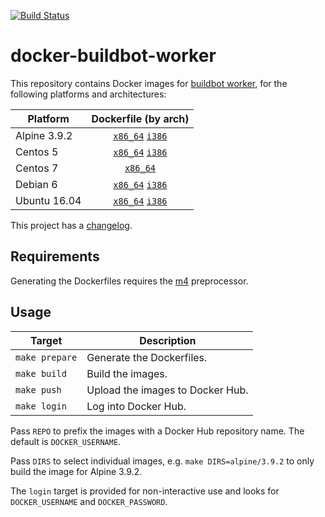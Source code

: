 [![Build Status](https://travis-ci.com/cjolowicz/docker-buildbot-worker.svg?branch=master)](https://travis-ci.com/cjolowicz/docker-buildbot-worker)

# docker-buildbot-worker

This repository contains Docker images for [buildbot worker](https://buildbot.net/), for the following platforms and architectures:

| Platform | Dockerfile (by arch) |
| --- | :---: |
| Alpine 3.9.2 | [`x86_64`](alpine/3.9.2/Dockerfile.x86_64) [`i386`](alpine/3.9.2/Dockerfile.i386) |
| Centos 5 | [`x86_64`](centos/5/Dockerfile.x86_64) [`i386`](centos/5/Dockerfile.i386) |
| Centos 7 | [`x86_64`](centos/7/Dockerfile.x86_64) |
| Debian 6 | [`x86_64`](debian/6/Dockerfile.x86_64) [`i386`](debian/6/Dockerfile.i386) |
| Ubuntu 16.04 | [`x86_64`](ubuntu/16.04/Dockerfile.x86_64) [`i386`](ubuntu/16.04/Dockerfile.i386) |

This project has a [changelog](CHANGELOG.md).

## Requirements

Generating the Dockerfiles requires the
[m4](https://www.gnu.org/software/m4/) preprocessor.

## Usage

| Target | Description |
| --- | --- |
| `make prepare` | Generate the Dockerfiles. |
| `make build` | Build the images. |
| `make push` | Upload the images to Docker Hub. |
| `make login` | Log into Docker Hub. |

Pass `REPO` to prefix the images with a Docker Hub repository name. The
default is `DOCKER_USERNAME`.

Pass `DIRS` to select individual images, e.g. `make DIRS=alpine/3.9.2`
to only build the image for Alpine 3.9.2.

The `login` target is provided for non-interactive use and looks
for `DOCKER_USERNAME` and `DOCKER_PASSWORD`.
